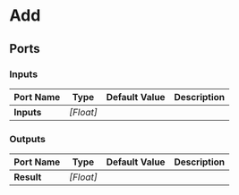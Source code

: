 # Add

## Ports

### Inputs

Port Name|Type|Default Value|Description
---|---|---|---
**Inputs**|_[Float]_||
### Outputs

Port Name|Type|Default Value|Description
---|---|---|---
**Result**|_[Float]_||
